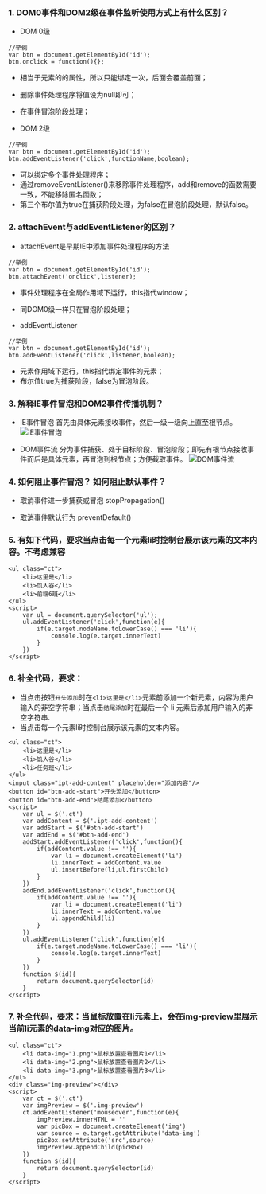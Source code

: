 ### 1. DOM0事件和DOM2级在事件监听使用方式上有什么区别？
* DOM 0级

```
//举例
var btn = document.getElementById('id');
btn.onclick = function(){};
```

  * 相当于元素的的属性，所以只能绑定一次，后面会覆盖前面；
  * 删除事件处理程序将值设为null即可；
  * 在事件冒泡阶段处理；

* DOM 2级

```
//举例
var btn = document.getElementById('id');
btn.addEventListener('click',functionName,boolean);
```

  *  可以绑定多个事件处理程序；
  *  通过removeEventListener()来移除事件处理程序，add和remove的函数需要一致，不能移除匿名函数；
  *  第三个布尔值为true在捕获阶段处理，为false在冒泡阶段处理，默认false。

### 2.  attachEvent与addEventListener的区别？
* attachEvent是早期IE中添加事件处理程序的方法

```
//举例
var btn = document.getElementById('id');
btn.attachEvent('onclick',listener);
```
  * 事件处理程序在全局作用域下运行，this指代window；
  * 同DOM0级一样只在冒泡阶段处理；

* addEventListener

```
//举例
var btn = document.getElementById('id');
btn.addEventListener('click',listener,boolean);
```
  * 元素作用域下运行，this指代绑定事件的元素；
  * 布尔值true为捕获阶段，false为冒泡阶段。

### 3. 解释IE事件冒泡和DOM2事件传播机制？
* IE事件冒泡
首先由具体元素接收事件，然后一级一级向上直至根节点。
![IE事件冒泡](http://upload-images.jianshu.io/upload_images/5550805-d79c35290d2ea107.png?imageMogr2/auto-orient/strip%7CimageView2/2/w/1240)


* DOM事件流
分为事件捕获、处于目标阶段、冒泡阶段；即先有根节点接收事件而后是具体元素，再冒泡到根节点；方便截取事件。
![DOM事件流](http://upload-images.jianshu.io/upload_images/5550805-5ef5435a3b5fabcb.png?imageMogr2/auto-orient/strip%7CimageView2/2/w/1240)

### 4. 如何阻止事件冒泡？ 如何阻止默认事件？
* 取消事件进一步捕获或冒泡
stopPropagation()	

* 取消事件默认行为
preventDefault()

### 5. 有如下代码，要求当点击每一个元素li时控制台展示该元素的文本内容。不考虑兼容

```
<ul class="ct">
    <li>这里是</li>
    <li>饥人谷</li>
    <li>前端6班</li>
</ul>
<script>
    var ul = document.querySelector('ul');
    ul.addEventListener('click',function(e){
	    if(e.target.nodeName.toLowerCase() === 'li'){
	    	console.log(e.target.innerText)
	    }
    })
</script>
```	

### 6. 补全代码，要求：
* 当点击按钮`开头添加`时在`<li>这里是</li>`元素前添加一个新元素，内容为用户输入的非空字符串；当点击`结尾添加`时在最后一个 li 元素后添加用户输入的非空字符串.
* 当点击每一个元素li时控制台展示该元素的文本内容。

```
<ul class="ct">
    <li>这里是</li>
    <li>饥人谷</li>
    <li>任务班</li>
</ul>
<input class="ipt-add-content" placeholder="添加内容"/>
<button id="btn-add-start">开头添加</button>
<button id="btn-add-end">结尾添加</button>
<script>
    var ul = $('.ct')
	var addContent = $('.ipt-add-content')
	var addStart = $('#btn-add-start')
	var addEnd = $('#btn-add-end') 
	addStart.addEventListener('click',function(){
		if(addContent.value !== ''){
			var li = document.createElement('li')
			li.innerText = addContent.value
			ul.insertBefore(li,ul.firstChild)
		}
	})
	addEnd.addEventListener('click',function(){
		if(addContent.value !== ''){
			var li = document.createElement('li')
			li.innerText = addContent.value
			ul.appendChild(li)
		}
	})
	ul.addEventListener('click',function(e){
	    if(e.target.nodeName.toLowerCase() === 'li'){
	    	console.log(e.target.innerText)
	    }
	})
	function $(id){
		return document.querySelector(id)
	}
</script>
```

### 7. 补全代码，要求：当鼠标放置在li元素上，会在img-preview里展示当前li元素的data-img对应的图片。

```
<ul class="ct">
    <li data-img="1.png">鼠标放置查看图片1</li>
    <li data-img="2.png">鼠标放置查看图片2</li>
    <li data-img="3.png">鼠标放置查看图片3</li>
</ul>
<div class="img-preview"></div>
<script>
	var ct = $('.ct')
	var imgPreview = $('.img-preview')
	ct.addEventListener('mouseover',function(e){
		imgPreview.innerHTML = ''
		var picBox = document.createElement('img')
		var source = e.target.getAttribute('data-img')
		picBox.setAttribute('src',source)
		imgPreview.appendChild(picBox)
	})
	function $(id){
		return document.querySelector(id)
	}
</script>
```
